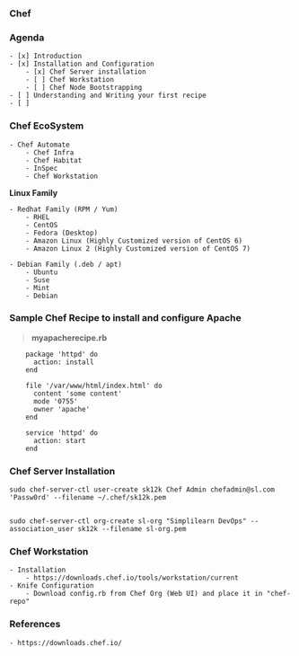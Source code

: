 ### #########################
### Chef
### #########################

### Agenda
```
- [x] Introduction
- [x] Installation and Configuration
    - [x] Chef Server installation
    - [ ] Chef Workstation
    - [ ] Chef Node Bootstrapping
- [ ] Understanding and Writing your first recipe
- [ ] 

```
### Chef EcoSystem
    - Chef Automate
        - Chef Infra
        - Chef Habitat
        - InSpec
        - Chef Workstation


**Linux Family**

    - Redhat Family (RPM / Yum)
        - RHEL
        - CentOS
        - Fedora (Desktop)
        - Amazon Linux (Highly Customized version of CentOS 6)
        - Amazon Linux 2 (Highly Customized version of CentOS 7)

    - Debian Family (.deb / apt)
        - Ubuntu
        - Suse
        - Mint
        - Debian


### Sample Chef Recipe to install and configure Apache

> **myapacherecipe.rb**

```
    package 'httpd' do 
      action: install
    end

    file '/var/www/html/index.html' do
      content 'some content'
      mode '0755'
      owner 'apache'
    end

    service 'httpd' do
      action: start
    end

```

### Chef Server Installation

    sudo chef-server-ctl user-create sk12k Chef Admin chefadmin@sl.com 'Passw0rd' --filename ~/.chef/sk12k.pem


    sudo chef-server-ctl org-create sl-org "Simplilearn DevOps" --association_user sk12k --filename sl-org.pem


### Chef Workstation
    - Installation
        - https://downloads.chef.io/tools/workstation/current
    - Knife Configuration
        - Download config.rb from Chef Org (Web UI) and place it in "chef-repo"




### References

    - https://downloads.chef.io/
